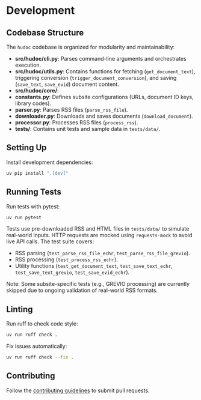 # Development

## Codebase Structure

The `hudoc` codebase is organized for modularity and maintainability:

- **src/hudoc/cli.py**: Parses command-line arguments and orchestrates execution.
- **src/hudoc/utils.py**: Contains functions for fetching (`get_document_text`), triggering conversion (`trigger_document_conversion`), and saving (`save_text`, `save_evid`) document content.
- **src/hudoc/core/**:
- **constants.py**: Defines subsite configurations (URLs, document ID keys, library codes).
- **parser.py**: Parses RSS files (`parse_rss_file`).
- **downloader.py**: Downloads and saves documents (`download_document`).
- **processor.py**: Processes RSS files (`process_rss`).
- **tests/**: Contains unit tests and sample data in `tests/data/`.

## Setting Up

Install development dependencies:
```bash
uv pip install ".[dev]"
```

## Running Tests

Run tests with pytest:
```bash
uv run pytest
```

Tests use pre-downloaded RSS and HTML files in `tests/data/` to simulate real-world inputs. HTTP requests are mocked using `requests-mock` to avoid live API calls. The test suite covers:

- RSS parsing (`test_parse_rss_file_echr`, `test_parse_rss_file_grevio`).
- RSS processing (`test_process_rss_echr`).
- Utility functions (`test_get_document_text`, `test_save_text_echr`, `test_save_text_grevio`, `test_save_evid_echr`).

Note: Some subsite-specific tests (e.g., GREVIO processing) are currently skipped due to ongoing validation of real-world RSS formats.

## Linting

Run ruff to check code style:
```bash
uv run ruff check .
```

Fix issues automatically:
```bash
uv run ruff check --fix .
```

## Contributing

Follow the [contributing guidelines](../README.md#contributing) to submit pull requests.
